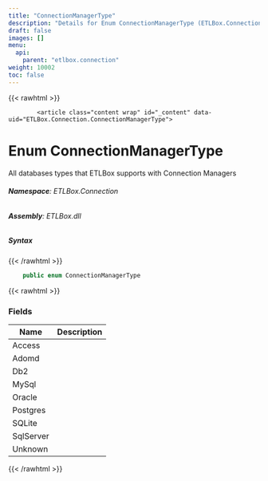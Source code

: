 ```yaml
---
title: "ConnectionManagerType"
description: "Details for Enum ConnectionManagerType (ETLBox.Connection)"
draft: false
images: []
menu:
  api:
    parent: "etlbox.connection"
weight: 10002
toc: false
---
```


{{< rawhtml >}}

            <article class="content wrap" id="_content" data-uid="ETLBox.Connection.ConnectionManagerType">
  <h1 id="ETLBox_Connection_ConnectionManagerType" data-uid="ETLBox.Connection.ConnectionManagerType" class="text-break">Enum ConnectionManagerType
  </h1>
  <div class="markdown level0 summary"><p>All databases types that ETLBox supports with Connection Managers</p>
</div>
  <div class="markdown level0 conceptual"></div>
<h6><strong>Namespace</strong>: ETLBox.Connection</h6>
  <h6><strong>Assembly</strong>: ETLBox.dll</h6>
  <h5 id="ETLBox_Connection_ConnectionManagerType_syntax">Syntax</h5>
{{< /rawhtml >}}

```C#
    public enum ConnectionManagerType
```

{{< rawhtml >}}
  <h3 id="fields">Fields
  </h3>
  <table class="table table-bordered table-striped table-condensed">
    <thead>
      <tr>
        <th>Name</th>
        <th>Description</th>
      </tr>
    <thead>
    <tbody>
      <tr>
        <td id="ETLBox_Connection_ConnectionManagerType_Access">Access</td>
        <td></td>
      </tr>
      <tr>
        <td id="ETLBox_Connection_ConnectionManagerType_Adomd">Adomd</td>
        <td></td>
      </tr>
      <tr>
        <td id="ETLBox_Connection_ConnectionManagerType_Db2">Db2</td>
        <td></td>
      </tr>
      <tr>
        <td id="ETLBox_Connection_ConnectionManagerType_MySql">MySql</td>
        <td></td>
      </tr>
      <tr>
        <td id="ETLBox_Connection_ConnectionManagerType_Oracle">Oracle</td>
        <td></td>
      </tr>
      <tr>
        <td id="ETLBox_Connection_ConnectionManagerType_Postgres">Postgres</td>
        <td></td>
      </tr>
      <tr>
        <td id="ETLBox_Connection_ConnectionManagerType_SQLite">SQLite</td>
        <td></td>
      </tr>
      <tr>
        <td id="ETLBox_Connection_ConnectionManagerType_SqlServer">SqlServer</td>
        <td></td>
      </tr>
      <tr>
        <td id="ETLBox_Connection_ConnectionManagerType_Unknown">Unknown</td>
        <td></td>
      </tr>
    </tbody>
  </thead></thead></table>

{{< /rawhtml >}}
